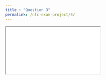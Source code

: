 ```yaml
---
title : "Question 3"
permalink: /nfc-exam-project/3/
---
```


<iframe src="/assets/audios/question_3.mp3" allow="autoplay" id="audio"></iframe>